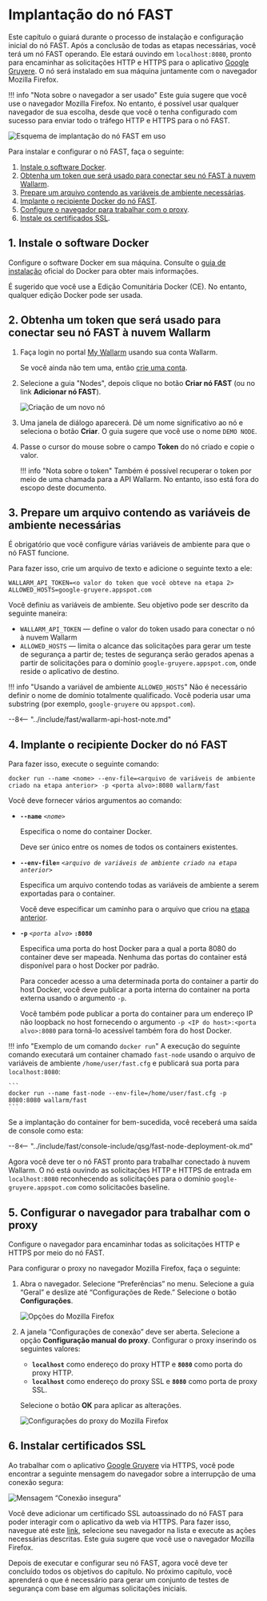 [img-qsg-deployment-scheme]:    ../../images/fast/qsg/en/deployment/5-qsg-fast-inst-scheme.png
[img-fast-create-node]:         ../../images/fast/qsg/common/deployment/6-qsg-fast-inst-create-node.png   
[img-firefox-options]:          ../../images/fast/qsg/common/deployment/9-qsg-fast-inst-ff-options-window.png
[img-firefox-proxy-options]:    ../../images/fast/qsg/common/deployment/10-qsg-fast-inst-ff-proxy-options.png
[img-insecure-connection]:      ../../images/fast/qsg/common/deployment/11-qsg-fast-inst-untrusted-cert.png

[link-https-google-gruyere]:    https://google-gruyere.appspot.com
[link-docker-docs]:             https://docs.docker.com/
[link-wl-fast-trial]:           https://fast.wallarm.com/signup
[link-wl-console]:              https://us1.my.wallarm.com
[link-ssl-installation]:        ../ssl/intro.md

[wl-cloud-list]:    ../CLOUD-LIST.md
      
[anchor1]:  #1-installar-o-software-docker              
[anchor2]:  #2-obter-um-token-que-sera-usado-para-conectar-seu-fast-node-ao-cloud-wallarm
[anchor3]:  #3-preparar-um-arquivo-contendo-as-variaveis-de-ambiente-necessarias 
[anchor4]:  #4-implantar-o-container-docker-do-fast-node 
[anchor5]:  #5-configurar-o-navegador-para-trabalhar-com-o-proxy
[anchor6]:  #6-instalar-certificados-ssl 
    
    
# Implantação do nó FAST

Este capítulo o guiará durante o processo de instalação e configuração inicial do nó FAST. Após a conclusão de todas as etapas necessárias, você terá um nó FAST operando. Ele estará ouvindo em `localhost:8080`, pronto para encaminhar as solicitações HTTP e HTTPS para o aplicativo [Google Gruyere][link-https-google-gruyere]. O nó será instalado em sua máquina juntamente com o navegador Mozilla Firefox.
    
!!! info "Nota sobre o navegador a ser usado"
    Este guia sugere que você use o navegador Mozilla Firefox. No entanto, é possível usar qualquer navegador de sua escolha, desde que você o tenha configurado com sucesso para enviar todo o tráfego HTTP e HTTPS para o nó FAST.

![Esquema de implantação do nó FAST em uso][img-qsg-deployment-scheme]    
        
Para instalar e configurar o nó FAST, faça o seguinte:

1.  [Instale o software Docker][anchor1].
2.  [Obtenha um token que será usado para conectar seu nó FAST à nuvem Wallarm][anchor2].
3.  [Prepare um arquivo contendo as variáveis de ambiente necessárias][anchor3].
4.  [Implante o recipiente Docker do nó FAST][anchor4].
5.  [Configure o navegador para trabalhar com o proxy][anchor5].
6.  [Instale os certificados SSL][anchor6].
            
##  1.  Instale o software Docker 

Configure o software Docker em sua máquina. Consulte o [guia de instalação][link-docker-docs] oficial do Docker para obter mais informações.

É sugerido que você use a Edição Comunitária Docker (CE). No entanto, qualquer edição Docker pode ser usada.
    
    
##  2.  Obtenha um token que será usado para conectar seu nó FAST à nuvem Wallarm

1.  Faça login no portal [My Wallarm][link-wl-console] usando sua conta Wallarm.

    Se você ainda não tem uma, então [crie uma conta][link-wl-fast-trial].

2.  Selecione a guia "Nodes", depois clique no botão **Criar nó FAST** (ou no link **Adicionar nó FAST**).

    ![Criação de um novo nó][img-fast-create-node]

3.  Uma janela de diálogo aparecerá. Dê um nome significativo ao nó e seleciona o botão **Criar**. O guia sugere que você use o nome `DEMO NODE`.
    
4.  Passe o cursor do mouse sobre o campo **Token** do nó criado e copie o valor.

    !!! info "Nota sobre o token"
        Também é possível recuperar o token por meio de uma chamada para a API Wallarm. No entanto, isso está fora do escopo deste documento. 
        
##  3.  Prepare um arquivo contendo as variáveis de ambiente necessárias 

É obrigatório que você configure várias variáveis de ambiente para que o nó FAST funcione.

Para fazer isso, crie um arquivo de texto e adicione o seguinte texto a ele:

```
WALLARM_API_TOKEN=<o valor do token que você obteve na etapa 2>
ALLOWED_HOSTS=google-gruyere.appspot.com
```

Você definiu as variáveis de ambiente. Seu objetivo pode ser descrito da seguinte maneira:
* `WALLARM_API_TOKEN` — define o valor do token usado para conectar o nó à nuvem Wallarm
* `ALLOWED_HOSTS` — limita o alcance das solicitações para gerar um teste de segurança a partir de; testes de segurança serão gerados apenas a partir de solicitações para o domínio `google-gruyere.appspot.com`, onde reside o aplicativo de destino.
    
!!! info "Usando a variável de ambiente `ALLOWED_HOSTS`"
    Não é necessário definir o nome de domínio totalmente qualificado. Você poderia usar uma substring (por exemplo, `google-gruyere` ou `appspot.com`).

--8<-- "../include/fast/wallarm-api-host-note.md"
   
##  4.  Implante o recipiente Docker do nó FAST

Para fazer isso, execute o seguinte comando:

```
docker run --name <nome> --env-file=<arquivo de variáveis de ambiente criado na etapa anterior> -p <porta alvo>:8080 wallarm/fast
```

Você deve fornecer vários argumentos ao comando:
    
* **`--name`** *`<nome>`*
        
    Especifica o nome do container Docker.
    
    Deve ser único entre os nomes de todos os containers existentes.
    
* **`--env-file=`** *`<arquivo de variáveis de ambiente criado na etapa anterior>`*
    
    Especifica um arquivo contendo todas as variáveis de ambiente a serem exportadas para o container.
    
    Você deve especificar um caminho para o arquivo que criou na [etapa anterior][anchor3].

* **`-p`** *`<porta alvo>`* **`:8080`**
    
    Especifica uma porta do host Docker para a qual a porta 8080 do container deve ser mapeada. Nenhuma das portas do container está disponível para o host Docker por padrão. 
    
    Para conceder acesso a uma determinada porta do container a partir do host Docker, você deve publicar a porta interna do container na porta externa usando o argumento `-p`. 
    
    Você também pode publicar a porta do container para um endereço IP não loopback no host fornecendo o argumento `-p <IP do host>:<porta alvo>:8080` para torná-lo acessível também fora do host Docker.        

!!! info "Exemplo de um comando `docker run`"
    A execução do seguinte comando executará um container chamado `fast-node` usando o arquivo de variáveis de ambiente `/home/user/fast.cfg` e publicará sua porta para `localhost:8080`:

    ```
    docker run --name fast-node --env-file=/home/user/fast.cfg -p 8080:8080 wallarm/fast
    ```

Se a implantação do container for bem-sucedida, você receberá uma saída de console como esta:

--8<-- "../include/fast/console-include/qsg/fast-node-deployment-ok.md"

Agora você deve ter o nó FAST pronto para trabalhar conectado à nuvem Wallarm. O nó está ouvindo as solicitações HTTP e HTTPS de entrada em `localhost:8080` reconhecendo as solicitações para o domínio `google-gruyere.appspot.com` como solicitacões baseline.
    
    
##  5.  Configurar o navegador para trabalhar com o proxy

Configure o navegador para encaminhar todas as solicitações HTTP e HTTPS por meio do nó FAST. 

Para configurar o proxy no navegador Mozilla Firefox, faça o seguinte:

1.  Abra o navegador. Selecione “Preferências” no menu. Selecione a guia “Geral” e deslize até “Configurações de Rede.” Selecione o botão **Configurações**.

    ![Opções do Mozilla Firefox][img-firefox-options]

2.  A janela “Configurações de conexão” deve ser aberta. Selecione a opção **Configuração manual do proxy**. Configurar o proxy inserindo os seguintes valores:

    * **`localhost`** como endereço do proxy HTTP e **`8080`** como porta do proxy HTTP. 
    * **`localhost`** como endereço do proxy SSL e **`8080`** como porta de proxy SSL.
        
    Selecione o botão **ОК** para aplicar as alterações.

    ![Configurações do proxy do Mozilla Firefox][img-firefox-proxy-options]
    
    
##  6.  Instalar certificados SSL

Ao trabalhar com o aplicativo [Google Gruyere][link-https-google-gruyere] via HTTPS, você pode encontrar a seguinte mensagem do navegador sobre a interrupção de uma conexão segura:

![Mensagem “Conexão insegura”][img-insecure-connection]

Você deve adicionar um certificado SSL autoassinado do nó FAST para poder interagir com o aplicativo da web via HTTPS. Para fazer isso, navegue até este [link][link-ssl-installation], selecione seu navegador na lista e execute as ações necessárias descritas. Este guia sugere que você use o navegador Mozilla Firefox.
        
Depois de executar e configurar seu nó FAST, agora você deve ter concluído todos os objetivos do capítulo. No próximo capítulo, você aprenderá o que é necessário para gerar um conjunto de testes de segurança com base em algumas solicitações iniciais.